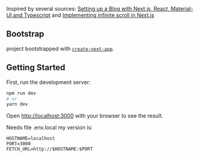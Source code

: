 Inspired by several sources: [Setting up a Blog with Next.js, React, Material-UI and Typescript](https://dev.to/felixmohr/setting-up-a-blog-with-next-js-react-material-ui-and-typescript-2m6k) 
and 
[Implementing infinite scroll in Next.js](https://ellismin.com/2020/05/next-infinite-scroll/)

## Bootstrap
project bootstrapped with [`create-next-app`](https://github.com/vercel/next.js/tree/canary/packages/create-next-app).

## Getting Started

First, run the development server:

```bash
npm run dev
# or
yarn dev
```

Open [http://localhost:3000](http://localhost:3000) with your browser to see the result.


Needs file .env.local
my version is:
```
HOSTNAME=localhost
PORT=3000
FETCH_URL=http://$HOSTNAME:$PORT
```
